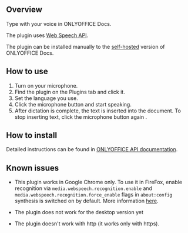 ## Overview

Type with your voice in ONLYOFFICE Docs.

The plugin uses [Web Speech API](https://developer.mozilla.org/en-US/docs/Web/API/Web_Speech_API).

The plugin can be installed manually to the [self-hosted](https://github.com/ONLYOFFICE/DocumentServer) version of ONLYOFFICE Docs.

## How to use

1. Turn on your microphone.
2. Find the plugin on the Plugins tab and click it.
3. Set the language you use.
4. Click the microphone button and start speaking. 
5. After dictation is complete, the text is inserted into the document. To stop inserting text, click the microphone button again . 

## How to install

Detailed instructions can be found in [ONLYOFFICE API documentation](https://api.onlyoffice.com/plugin/installation).

## Known issues

- This plugin works in Google Chrome only. To use it in FireFox, enable recognition via `media.webspeech.recognition.enable` and `media.webspeech.recognition.force_enable` flags in `about:config` synthesis is switched on by default. More information [here](https://developer.mozilla.org/en-US/docs/Web/API/Web_Speech_API). 

- The plugin does not work for the desktop version yet

- The plugin doesn't work with http (it works only with https).

